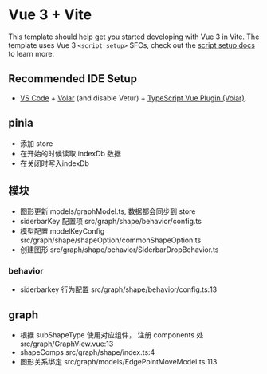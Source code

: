 # Vue 3 + Vite

This template should help get you started developing with Vue 3 in Vite. The template uses Vue 3 `<script setup>` SFCs, check out the [script setup docs](https://v3.vuejs.org/api/sfc-script-setup.html#sfc-script-setup) to learn more.

## Recommended IDE Setup

- [VS Code](https://code.visualstudio.com/) + [Volar](https://marketplace.visualstudio.com/items?itemName=Vue.volar) (and disable Vetur) + [TypeScript Vue Plugin (Volar)](https://marketplace.visualstudio.com/items?itemName=Vue.vscode-typescript-vue-plugin).


## pinia
* 添加 store
* 在开始的时候读取 indexDb 数据
* 在关闭时写入indexDb

## 模块

* 图形更新  models/graphModel.ts, 数据都会同步到 store
* siderbarKey 配置项 src/graph/shape/behavior/config.ts
* 模型配置 modelKeyConfig src/graph/shape/shapeOption/commonShapeOption.ts
* 创建图形 src/graph/shape/behavior/SiderbarDropBehavior.ts

### behavior
* siderbarkey 行为配置 src/graph/shape/behavior/config.ts:13

## graph
* 根据 subShapeType 使用对应组件， 注册 components 处 src/graph/GraphView.vue:13
* shapeComps src/graph/shape/index.ts:4
* 图形关系绑定 src/graph/models/EdgePointMoveModel.ts:113